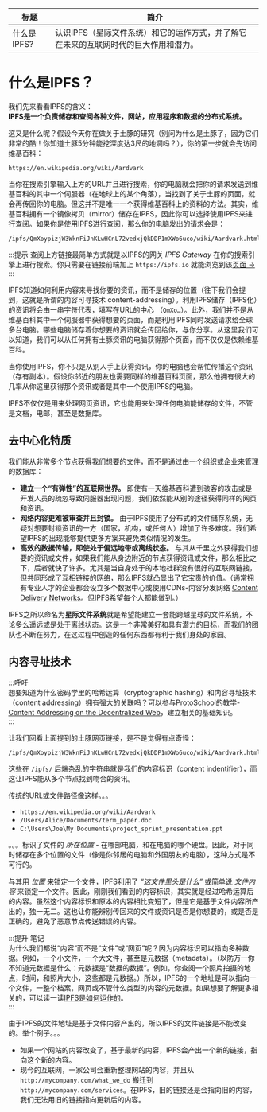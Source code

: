 标题|简介 
--- | --- |
什么是IPFS?|认识IPFS（星际文件系统）和它的运作方式，并了解它在未来的互联网时代的巨大作用和潜力。

# 什么是IPFS？

我们先来看看IPFS的含义：  
**IPFS是一个负责储存和查阅各种文件，网站，应用程序和数据的分布式系统。** 

这又是什么呢？假设今天你在做关于土豚的研究（别问为什么是土豚了，因为它们非常的酷！你知道土豚5分钟能挖深度达3尺的地洞吗？），你的第一步就会先访问维基百科：

```
https://en.wikipedia.org/wiki/Aardvark
```

当你在搜索引擎输入上方的URL并且进行搜索，你的电脑就会把你的请求发送到维基百科的其中一个伺服器（在地球上的某个角落），当找到了关于土豚的页面，就会再传回你的电脑。但这并不是唯一一个获得维基百科上的资料的方法。其实，维基百科拥有一个镜像拷贝（mirror）储存在IPFS，因此你可以选择使用IPFS来进行查阅。如果你是使用IPFS进行查阅，那么你的电脑发出的请求会是：

```
/ipfs/QmXoypizjW3WknFiJnKLwHCnL72vedxjQkDDP1mXWo6uco/wiki/Aardvark.html
```

:::提示
查阅上方链接最简单方式就是以IPFS的网关 _IPFS Gateway_ 在你的搜索引擎上进行搜索。你只需要在链接前端加上 `https://ipfs.io` 就能浏览到该[页面 →](https://ipfs.io/ipfs/QmXoypizjW3WknFiJnKLwHCnL72vedxjQkDDP1mXWo6uco/wiki/Aardvark.html)
:::

IPFS知道如何利用内容来寻找你要的资讯，而不是储存的位置（往下我们会提到，这就是所谓的内容可寻技术 content-addressing）。利用IPFS储存（IPFS化）的资讯将会由一串字符代表，填写在URL的中心 （`QmXo…`）。此外，我们并不是从维基百科其中一个伺服器中获得想要的页面，而是利用IPFS同时发送请求给全球多台电脑。哪些电脑储存着你想要的资讯就会传回给你，与你分享。从这里我们可以知道，我们可以从任何拥有土豚资讯的电脑获得那个页面，而不仅仅是依赖维基百科。

当你使用IPFS，你不只是从别人手上获得资讯，你的电脑也会帮忙传播这个资讯（存有副本）。假设你邻近的朋友也需要同样的维基百科页面，那么他拥有很大的几率从你这里获得那个资讯或者是其中一个使用IPFS的电脑。  

IPFS不仅仅是用来处理网页资讯，它也能用来处理任何电脑能储存的文件，不管是文档，电邮，甚至是数据库。

## 去中心化特质

我们能从非常多个节点获得我们想要的文件，而不是通过由一个组织或企业来管理的数据库：

- **建立一个“有弹性”的互联网世界。** 即使有一天维基百科遭到骇客的攻击或是开发人员的疏忽导致伺服器出现问题，我们依然能从别的途径获得同样的网页和资讯。
- **网络内容更难被审查并且封锁。** 由于IPFS使用了分布式的文件储存系统，无疑对想要封锁资讯的一方（国家，机构，或任何人）增加了许多难度。我们希望IPFS的出现能够提供更多方案来避免类似情况的发生。
- **高效的数据传输，即使处于偏远地带或离线状态。** 与其从千里之外获得我们想要的资讯或文件，如果我们能从身边附近的节点获得资讯或文件，那么相比之下，后者就快了许多。尤其是当自身处于的本地社群没有很好的互联网链接，但共同形成了互相链接的网络，那么IPFS就凸显出了它宝贵的价值。（通常拥有专业人才的企业都会设立多个数据中心或使用CDNs-内容分发网络 [Content Delivery Networks](https://en.wikipedia.org/wiki/Content_delivery_network)。但IPFS希望每个人都能做到。）

IPFS之所以命名为**星际文件系统**就是希望能建立一套能跨越星球的文件系统，不论多么遥远或是处于离线状态。这是一个非常美好和具有潜力的目标，而我们的团队也不断在努力，在这过程中创造的任何东西都有利于我们身处的家园。

## 内容寻址技术

:::呼吁  
想要知道为什么密码学里的哈希运算（cryptographic hashing）和内容寻址技术（content addressing）拥有强大的关联吗？可以参与ProtoSchool的教学-[Content Addressing on the Decentralized Web](https://proto.school/content-addressing)，建立相关的基础知识。  
:::

让我们回看上面提到的土豚网页链接，是不是觉得有点奇怪：

```
/ipfs/QmXoypizjW3WknFiJnKLwHCnL72vedxjQkDDP1mXWo6uco/wiki/Aardvark.html
```

这些在 `/ipfs/` 后端杂乱的字符串就是我们的内容标识（content indentifier），而这让IPFS能从多个节点找到吻合的资讯。

传统的URL或文件路径像这样。。。

- `https://en.wikipedia.org/wiki/Aardvark`
- `/Users/Alice/Documents/term_paper.doc`
- `C:\Users\Joe\My Documents\project_sprint_presentation.ppt`

。。。标识了文件的 _所在位置_ - 在哪部电脑，和在电脑的哪个硬盘。因此，对于同时储存在多个位置的文件（像是你邻居的电脑和外国朋友的电脑），这种方式是不可行的。

与其用 _位置_ 来锁定一个文件，IPFS利用了 _“这文件里头是什么”_ 或简单说 _文件内容_ 来锁定一个文件。因此，刚刚我们看到的内容标识，其实就是经过哈希运算后的内容。虽然这个内容标识和原本的内容相比变短了，但是它是基于文件内容所产出的，独一无二。这也让你能辨别传回来的文件或资讯是否是你想要的，或是否是正确的，避免了恶意节点传送错误的内容。

:::提升 笔记  
为什么我们都说“内容”而不是“文件”或“网页”呢？因为内容标识可以指向多种数据。例如，一个小文件，一个大文件，甚至是元数据（metadata）。（以防万一你不知道元数据是什么：元数据是“数据的数据”。例如，你查阅一个照片拍摄的地点，时间，和照片大小，这些都是元数据。）所以，IPFS的一个地址是可以指向一个文件，一整个档案，网页或不管什么类型的内容的元数据。如果想要了解更多相关的，可以读一读[IPFS是如何运作的](IPFS如何运作.md)。  
:::  

由于IPFS的文件地址是基于文件内容产出的，所以IPFS的文件链接是不能改变的。举个例子。。。  

- 如果一个网站的内容改变了，基于最新的内容，IPFS会产出一个新的链接，指向这个新的内容。
- 现今的互联网，一家公司会重新整理网站的内容，并且从 `http://mycompany.com/what_we_do` 搬迁到 `http://mycompany.com/services`。在IPFS，旧的链接还是会指向旧的内容，我们无法用旧的链接指向更新后的内容。
